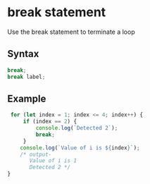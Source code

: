 # break statement

Use the break statement to terminate a loop

## Syntax

```js
break;
break label;
```

## Example

```js
 for (let index = 1; index <= 4; index++) {
     if (index == 2) {
         console.log(`Detected 2`);
         break;
     }
    console.log(`Value of i is ${index}`);
    /* output-
       Value of i is 1
       Detected 2 */
}
```

